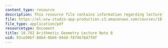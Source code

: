 ```yaml
---
content_type: resource
description: This resource file contains information regarding lecture note 8.
file: https://ol-ocw-studio-app-production.s3.amazonaws.com/courses/18-782-introduction-to-arithmetic-geometry-fall-2013/93ce99bf80b49bb694ddf87467847f0f_MIT18_782F13_lec8.pdf
file_type: application/pdf
resourcetype: Document
title: 18.782 Arithmetic Geometry Lecture Note 8
uid: 93ce99bf-80b4-9bb6-94dd-f87467847f0f
---
```


